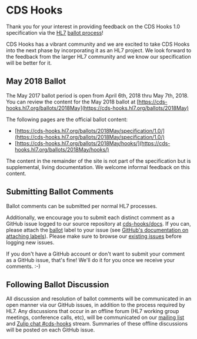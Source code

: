 # CDS Hooks

Thank you for your interest in providing feedback on the CDS Hooks 1.0 specification via the [HL7](https://www.hl7.org) [ballot process](http://www.hl7.org/special/committees/publishing/schedules.cfm)!

CDS Hooks has a vibrant community and we are excited to take CDS Hooks into the next phase by incorporating it as an HL7 project. We look forward to the feedback from the larger HL7 community and we know our specification will be better for it.

## May 2018 Ballot

The May 2017 ballot period is open from April 6th, 2018 thru May 7th, 2018. You can review the content for the May 2018 ballot at [https://cds-hooks.hl7.org/ballots/2018May](https://cds-hooks.hl7.org/ballots/2018May)

The following pages are the official ballot content:

- [https://cds-hooks.hl7.org/ballots/2018May/specification/1.0/](https://cds-hooks.hl7.org/ballots/2018May/specification/1.0/)
- [https://cds-hooks.hl7.org/ballots/2018May/hooks/](https://cds-hooks.hl7.org/ballots/2018May/hooks/)

The content in the remainder of the site is not part of the specification but is supplemental, living documentation. We welcome informal feedback on this content.

## Submitting Ballot Comments

Ballot comments can be submitted per normal HL7 processes.

Additionally, we encourage you to submit each distinct comment as a GitHub issue logged to our source repository at [cds-hooks/docs](https://github.com/cds-hooks/docs/issues). If you can, please attach the [ballot](https://github.com/cds-hooks/docs/labels/ballot) label to your issue (see [GitHub's documentation on attaching labels](https://help.github.com/articles/applying-labels-to-issues-and-pull-requests/)). Please make sure to browse our [existing issues](https://github.com/cds-hooks/docs/issues) before logging new issues.

If you don't have a GitHub account or don't want to submit your comment as a GitHub issue, that's fine! We'll do it for you once we receive your comments. :-)

## Following Ballot Discussion

All discussion and resolution of ballot comments will be communicated in an open manner via our GitHub issues, in addition to the process required by HL7. Any discussions that occur in an offline forum (HL7 working group meetings, conference calls, etc), will be communicated on our [mailing list](https://groups.google.com/forum/#!forum/cds-hooks) and [Zulip chat #cds-hooks](https://chat.fhir.org/#narrow/stream/cds-hooks)  stream. Summaries of these offline discussions will be posted on each GitHub issue.
